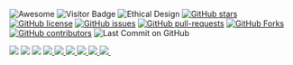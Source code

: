 ![Awesome](https://cdn.rawgit.com/sindresorhus/awesome/d7305f38d29fed78fa85652e3a63e154dd8e8829/media/badge.svg)
![Visitor Badge](https://visitor-badge.laobi.icu/badge?page_id=saviomartin.discord-clone)
![Ethical Design](https://img.shields.io/badge/Ethical_Design-_%E2%96%B2_%E2%9D%A4_-blue.svg)
[![GitHub stars](https://img.shields.io/github/stars/saviomartin/discord-clone)](https://github.com/saviomartin/discord-clone/stargazers)
[![GitHub license](https://img.shields.io/github/license/saviomartin/discord-clone)](https://github.com/saviomartin/discord-clone/blob/master/LICENSE)
[![GitHub issues](https://img.shields.io/github/issues/saviomartin/discord-clone.svg)](https://GitHub.com/saviomartin/discord-clone/issues/)
[![GitHub pull-requests](https://img.shields.io/github/issues-pr/saviomartin/discord-clone.svg)](https://GitHub.com/saviomartin/discord-clone/pull/)
[![GitHub Forks](https://img.shields.io/github/forks/saviomartin/discord-clone)](https://github.com/saviomartin/discord-clone/blob/master/LICENSE)
[![GitHub contributors](https://img.shields.io/github/contributors/saviomartin/discord-clone.svg)](https://GitHub.com/saviomartin/discord-clone/graphs/contributors/) 
![Last Commit on GitHub](https://img.shields.io/github/last-commit/saviomartin/discord-clone.svg)

<img src='https://cdn.rawgit.com/sindresorhus/awesome/d7305f38d29fed78fa85652e3a63e154dd8e8829/media/badge.svg'>
<img src='https://visitor-badge.laobi.icu/badge?page_id=saviomartin.discord-clone'>
<img src='https://img.shields.io/badge/Ethical_Design-_%E2%96%B2_%E2%9D%A4_-blue.svg'>
<a href='https://github.com/saviomartin/discord-clone/stargazers'>
    <img src='https://cdn.rawgit.com/sindresorhus/awesome/d7305f38d29fed78fa85652e3a63e154dd8e8829/media/badge.svg
https://visitor-badge.laobi.icu/badge?page_id=saviomartin.discord-clone
https://img.shields.io/badge/Ethical_Design-_%E2%96%B2_%E2%9D%A4_-blue.svg'>
</a>
<a href='https://github.com/saviomartin/discord-clone/blob/master/LICENSE'>
    <img src='https://cdn.rawgit.com/sindresorhus/awesome/d7305f38d29fed78fa85652e3a63e154dd8e8829/media/badge.svg
https://visitor-badge.laobi.icu/badge?page_id=saviomartin.discord-clone
https://img.shields.io/badge/Ethical_Design-_%E2%96%B2_%E2%9D%A4_-blue.svg'>
</a>
<a href='https://GitHub.com/saviomartin/discord-clone/issues/'>
    <img src='https://cdn.rawgit.com/sindresorhus/awesome/d7305f38d29fed78fa85652e3a63e154dd8e8829/media/badge.svg
https://visitor-badge.laobi.icu/badge?page_id=saviomartin.discord-clone
https://img.shields.io/badge/Ethical_Design-_%E2%96%B2_%E2%9D%A4_-blue.svg'>
</a>
<a href='https://GitHub.com/saviomartin/discord-clone/pull/'>
    <img src='https://cdn.rawgit.com/sindresorhus/awesome/d7305f38d29fed78fa85652e3a63e154dd8e8829/media/badge.svg
https://visitor-badge.laobi.icu/badge?page_id=saviomartin.discord-clone
https://img.shields.io/badge/Ethical_Design-_%E2%96%B2_%E2%9D%A4_-blue.svg'>
</a>
<a href='https://github.com/saviomartin/discord-clone/blob/master/LICENSE'>
    <img src='https://cdn.rawgit.com/sindresorhus/awesome/d7305f38d29fed78fa85652e3a63e154dd8e8829/media/badge.svg
https://visitor-badge.laobi.icu/badge?page_id=saviomartin.discord-clone
https://img.shields.io/badge/Ethical_Design-_%E2%96%B2_%E2%9D%A4_-blue.svg'>
</a>
<a href='https://GitHub.com/saviomartin/discord-clone/graphs/contributors/'>
    <img src='https://cdn.rawgit.com/sindresorhus/awesome/d7305f38d29fed78fa85652e3a63e154dd8e8829/media/badge.svg
https://visitor-badge.laobi.icu/badge?page_id=saviomartin.discord-clone
https://img.shields.io/badge/Ethical_Design-_%E2%96%B2_%E2%9D%A4_-blue.svg'>
</a>
<a href=''>
    <img src=''>
</a>




